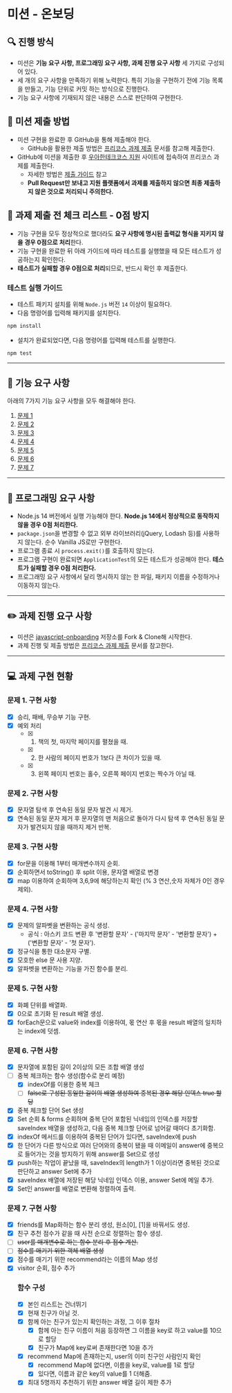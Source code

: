 # 미션 - 온보딩

## 🔍 진행 방식

- 미션은 **기능 요구 사항, 프로그래밍 요구 사항, 과제 진행 요구 사항** 세 가지로 구성되어 있다.
- 세 개의 요구 사항을 만족하기 위해 노력한다. 특히 기능을 구현하기 전에 기능 목록을 만들고, 기능 단위로 커밋 하는 방식으로 진행한다.
- 기능 요구 사항에 기재되지 않은 내용은 스스로 판단하여 구현한다.

## 📮 미션 제출 방법

- 미션 구현을 완료한 후 GitHub을 통해 제출해야 한다.
  - GitHub을 활용한 제출 방법은 [프리코스 과제 제출](https://github.com/woowacourse/woowacourse-docs/tree/master/precourse) 문서를 참고해
    제출한다.
- GitHub에 미션을 제출한 후 [우아한테크코스 지원](https://apply.techcourse.co.kr) 사이트에 접속하여 프리코스 과제를 제출한다.
  - 자세한 방법은 [제출 가이드](https://github.com/woowacourse/woowacourse-docs/tree/master/precourse#제출-가이드) 참고
  - **Pull Request만 보내고 지원 플랫폼에서 과제를 제출하지 않으면 최종 제출하지 않은 것으로 처리되니 주의한다.**

## 🚨 과제 제출 전 체크 리스트 - 0점 방지

- 기능 구현을 모두 정상적으로 했더라도 **요구 사항에 명시된 출력값 형식을 지키지 않을 경우 0점으로 처리**한다.
- 기능 구현을 완료한 뒤 아래 가이드에 따라 테스트를 실행했을 때 모든 테스트가 성공하는지 확인한다.
- **테스트가 실패할 경우 0점으로 처리**되므로, 반드시 확인 후 제출한다.

### 테스트 실행 가이드

- 테스트 패키지 설치를 위해 `Node.js` 버전 `14` 이상이 필요하다.
- 다음 명령어를 입력해 패키지를 설치한다.

```bash
npm install
```

- 설치가 완료되었다면, 다음 명령어를 입력해 테스트를 실행한다.

```bash
npm test
```

---

## 🚀 기능 요구 사항

아래의 7가지 기능 요구 사항을 모두 해결해야 한다.

1. [문제 1](docs/PROBLEM1.md)
2. [문제 2](docs/PROBLEM2.md)
3. [문제 3](docs/PROBLEM3.md)
4. [문제 4](docs/PROBLEM4.md)
5. [문제 5](docs/PROBLEM5.md)
6. [문제 6](docs/PROBLEM6.md)
7. [문제 7](docs/PROBLEM7.md)

---

## 🎯 프로그래밍 요구 사항

- Node.js 14 버전에서 실행 가능해야 한다. **Node.js 14에서 정상적으로 동작하지 않을 경우 0점 처리한다.**
- `package.json`을 변경할 수 없고 외부 라이브러리(jQuery, Lodash 등)를 사용하지 않는다. 순수 Vanilla JS로만 구현한다.
- 프로그램 종료 시 `process.exit()`를 호출하지 않는다.
- 프로그램 구현이 완료되면 `ApplicationTest`의 모든 테스트가 성공해야 한다. **테스트가 실패할 경우 0점 처리한다.**
- 프로그래밍 요구 사항에서 달리 명시하지 않는 한 파일, 패키지 이름을 수정하거나 이동하지 않는다.

---

## ✏️ 과제 진행 요구 사항

- 미션은 [javascript-onboarding](https://github.com/woowacourse-precourse/javascript-onboarding) 저장소를 Fork & Clone해 시작한다.
- 과제 진행 및 제출 방법은 [프리코스 과제 제출](https://github.com/woowacourse/woowacourse-docs/tree/master/precourse) 문서를 참고한다.

---

## 💻 과제 구현 현황

### 문제 1. 구현 사항

- [x] 승리, 패배, 무승부 기능 구현.
- [x] 예외 처리
  - [x] 1. 책의 첫, 마지막 페이지를 펼쳤을 때.
  - [x] 2. 한 사람의 페이지 번호가 1보다 큰 차이가 있을 때.
  - [x] 3. 왼쪽 페이지 번호는 홀수, 오른쪽 페이지 번호는 짝수가 아닐 때.

### 문제 2. 구현 사항

- [x] 문자열 탐색 후 연속된 동일 문자 발견 시 제거.
- [x] 연속된 동일 문자 제거 후 문자열의 맨 처음으로 돌아가 다시 탐색 후 연속된 동일 문자가 발견되지 않을 때까지 제거 반복.

### 문제 3. 구현 사항

- [x] for문을 이용해 1부터 매개변수까지 순회.
- [x] 순회하면서 toString() 후 split 이용, 문자열 배열로 변경
- [x] map 이용하여 순회하며 3,6,9에 해당하는지 확인 (% 3 연산,숫자 자체가 0인 경우 제외).

### 문제 4. 구현 사항

- [x] 문제의 알파벳을 변환하는 공식 생성.
  - 공식 : 아스키 코드 변환 후 '변환할 문자' - ('마지막 문자' - '변환할 문자') + ('변환할 문자' - '첫 문자').
- [x] 정규식을 통한 대소문자 구별.
- [x] 모호한 else 문 사용 지양.
- [x] 알파벳을 변환하는 기능을 가진 함수를 분리.

### 문제 5. 구현 사항

- [x] 화폐 단위를 배열화.
- [x] 0으로 초기화 된 result 배열 생성.
- [x] forEach문으로 value와 index를 이용하여, 몫 연산 후 몫을 result 배열의 일치하는 index에 덧셈.

### 문제 6. 구현 사항

- [x] 문자열에 포함된 길이 2이상의 모든 조합 배열 생성
- [ ] 중복 체크하는 함수 생성(함수로 분리 예정)
  - [x] indexOf를 이용한 중복 체크
  - [ ] ~~false로 구성된 동일한 길이의 배열 생성하여 중복된 경우 해당 인덱스 true 할당~~
- [x] 중복 체크할 단어 Set 생성
- [x] Set 순회 & forms 순회하며 중복 단어 포함된 닉네임의 인덱스를 저장할 saveIndex 배열을 생성하고, 다음 중복 체크할 단어로 넘어갈 때마다 초기화함.
- [x] indexOf 메서드를 이용하여 중복된 단어가 있다면, saveIndex에 push
- [x] 한 단어가 다른 방식으로 여러 단어와의 중복이 됐을 때 이메일이 answer에 중복으로 들어가는 것을 방지하기 위해 answer를 Set으로 생성
- [x] push하는 작업이 끝났을 때, saveIndex의 length가 1 이상이라면 중복된 것으로 판단하고 answer Set에 추가
- [x] saveIndex 배열에 저장된 해당 닉네임 인덱스 이용, answer Set에 메일 추가.
- [x] Set인 answer를 배열로 변환해 정렬하여 출력.

### 문제 7. 구현 사항

- [x] friends를 Map화하는 함수 분리 생성, 원소[0], [1]을 바꿔서도 생성.
- [x] 친구 추천 점수가 같을 때 사전 순으로 정렬하는 함수 생성.
- [ ] ~~user를 매개변수로 하는 함수 분리 후 점수 계산.~~
- [ ] ~~점수를 매기기 위한 객체 배열 생성~~
- [x] 점수를 매기기 위한 recommend라는 이름의 Map 생성
- [x] visitor 순회, 점수 추가
  ### 함수 구성
  - [x] 본인 리스트는 건너뛰기
  - [x] 현재 친구가 아닐 것.
  - [x] 함께 아는 친구가 있는지 확인하는 과정, 그 이후 절차
    - [x] 함께 아는 친구 이름이 처음 등장하면 그 이름을 key로 하고 value를 10으로 할당
    - [x] 친구가 Map에 key로써 존재한다면 10을 추가
  - [x] recommend Map에 존재하는지, user의 이미 친구인 사람인지 확인
    - [x] recommend Map에 없다면, 이름을 key로, value를 1로 할당
    - [x] 있다면, 이름과 같은 key의 value를 1 더해줌.
  - [x] 최대 5명까지 추천하기 위한 answer 배열 길이 제한 추가
